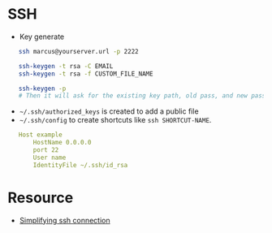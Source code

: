 # SSH

- Key generate
 ```bash
    ssh marcus@yourserver.url -p 2222  

    ssh-keygen -t rsa -C EMAIL
    ssh-keygen -t rsa -f CUSTOM_FILE_NAME

    ssh-keygen -p 
    # Then it will ask for the existing key path, old pass, and new pass
 ```


- `~/.ssh/authorized_keys` is created to add a public file
- `~/.ssh/config` to create shortcuts like `ssh SHORTCUT-NAME`.
 ```yml
    Host example
        HostName 0.0.0.0
        port 22
        User name
        IdentityFile ~/.ssh/id_rsa
 ```

# Resource
- [Simplifying ssh connection](https://futurestud.io/tutorials/simplify-your-ssh-connections-with-ssh-config-file)